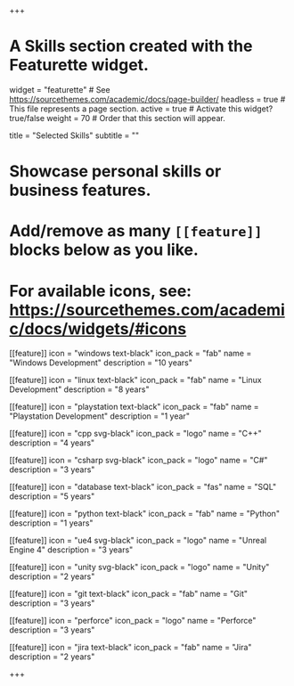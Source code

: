 +++
# A Skills section created with the Featurette widget.
widget = "featurette"  # See https://sourcethemes.com/academic/docs/page-builder/
headless = true  # This file represents a page section.
active = true  # Activate this widget? true/false
weight = 70  # Order that this section will appear.

title = "Selected Skills"
subtitle = ""

# Showcase personal skills or business features.
# 
# Add/remove as many `[[feature]]` blocks below as you like.
# 
# For available icons, see: https://sourcethemes.com/academic/docs/widgets/#icons
  
[[feature]]
  icon = "windows text-black"
  icon_pack = "fab"
  name = "Windows Development"
  description = "10 years"  
  
[[feature]]
  icon = "linux text-black"
  icon_pack = "fab"
  name = "Linux Development"
  description = "8 years"

[[feature]]
  icon = "playstation text-black"
  icon_pack = "fab"
  name = "Playstation Development"
  description = "1 year"

[[feature]]
  icon = "cpp svg-black"
  icon_pack = "logo"
  name = "C++"
  description = "4 years"

[[feature]]
  icon = "csharp svg-black"
  icon_pack = "logo"
  name = "C#"
  description = "3 years"


  [[feature]]
  icon = "database text-black"
  icon_pack = "fas"
  name = "SQL"
  description = "5 years"

  [[feature]]
  icon = "python text-black"
  icon_pack = "fab"
  name = "Python"
  description = "1 years"



[[feature]]
  icon = "ue4 svg-black"
  icon_pack = "logo"
  name = "Unreal Engine 4"
  description = "3 years"

[[feature]]
  icon = "unity svg-black"
  icon_pack = "logo"
  name = "Unity"
  description = "2 years"


[[feature]]
  icon = "git text-black"
  icon_pack = "fab"
  name = "Git"
  description = "3 years"

  [[feature]]
  icon = "perforce"
  icon_pack = "logo"
  name = "Perforce"
  description = "3 years"

[[feature]]
  icon = "jira text-black"
  icon_pack = "fab"
  name = "Jira"
  description = "2 years"

+++
